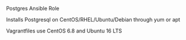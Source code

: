 Postgres Ansible Role

Installs Postgresql on CentOS/RHEL/Ubuntu/Debian through yum or apt

Vagrantfiles use CentOS 6.8 and Ubuntu 16 LTS
